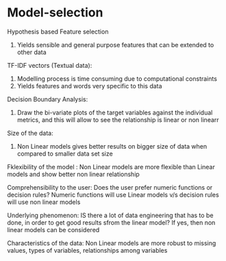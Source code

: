 # Model-selection

Hypothesis based Feature selection
1) Yields sensible and general purpose features that can be extended to other data

TF-IDF vectors (Textual data):
1) Modelling process is time consuming due to computational constraints
2) Yields features and words very specific to this data

Decision Boundary Analysis:
1) Draw the bi-variate plots of the target variables against the individual metrics, and this will allow to see the relationship is linear or non linearr

Size of the data:
1) Non Linear models gives better results on bigger size of data when compared to smaller data set size

Fklexibility of the model : Non Linear models are more flexible than Linear models and show better non linear relationship

Comprehensibility to the user: Does the user prefer numeric functions or decision rules? Numeric functions will use Linear models v/s decision rules will use non linear models

Underlying phenomenon: IS there a lot of data engineering that has to be done, in order to get good results sfrom the linear model? If yes, then non linear models can be considered

Characteristics of the data: Non Linear models are more robust to missing values, types of variables, relationships among variables






